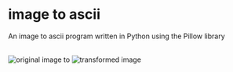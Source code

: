 # image to ascii
An image to ascii program written in Python using the Pillow library

<br>
<img src="https://i.imgur.com/Y0BeatN.jpeg" alt="original image">
to
<img src="https://i.imgur.com/ILD3nJy.png" alt="transformed image">
